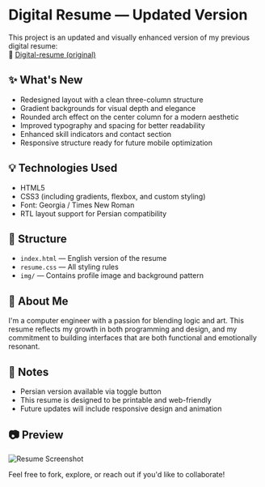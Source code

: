 # Digital Resume — Updated Version

This project is an updated and visually enhanced version of my previous digital resume:  
🔗 [Digital-resume (original)](https://github.com/parniamh/Digital-resume)

## ✨ What's New

- Redesigned layout with a clean three-column structure
- Gradient backgrounds for visual depth and elegance
- Rounded arch effect on the center column for a modern aesthetic
- Improved typography and spacing for better readability
- Enhanced skill indicators and contact section
- Responsive structure ready for future mobile optimization

## 💡 Technologies Used

- HTML5
- CSS3 (including gradients, flexbox, and custom styling)
- Font: Georgia / Times New Roman
- RTL layout support for Persian compatibility

## 📁 Structure

- `index.html` — English version of the resume
- `resume.css` — All styling rules
- `img/` — Contains profile image and background pattern

## 🧠 About Me

I'm a computer engineer with a passion for blending logic and art. This resume reflects my growth in both programming and design, and my commitment to building interfaces that are both functional and emotionally resonant.

## 📌 Notes

- Persian version available via toggle button
- This resume is designed to be printable and web-friendly
- Future updates will include responsive design and animation

## 📷 Preview
![Resume Screenshot](https://raw.githubusercontent.com/parniamh/digital-resume-plus-css/main/assets/prev.gif)



Feel free to fork, explore, or reach out if you'd like to collaborate!
